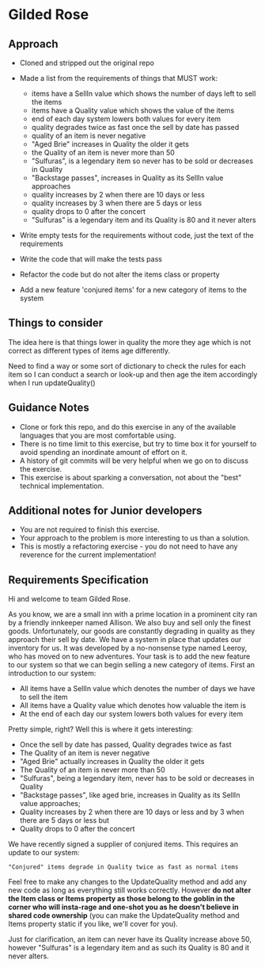 # Gilded Rose

## Approach

- Cloned and stripped out the original repo
- Made a list from the requirements of things that MUST work:
  - items have a SellIn value which shows the number of days left to sell the items
  - items have a Quality value which shows the value of the items
  - end of each day system lowers both values for every item
  - quality degrades twice as fast once the sell by date has passed
  - quality of an item is never negative
  - "Aged Brie" increases in Quality the older it gets
  - the Quality of an item is never more than 50
  - "Sulfuras", is a legendary item so never has to be sold or decreases in Quality
  - "Backstage passes", increases in Quality as its SellIn value approaches
  - quality increases by 2 when there are 10 days or less
  - quality increases by 3 when there are 5 days or less
  - quality drops to 0 after the concert
  - "Sulfuras" is a legendary item and its Quality is 80 and it never alters

- Write empty tests for the requirements without code, just the text of the requirements
- Write the code that will make the tests pass
- Refactor the code but do not alter the items class or property
- Add a new feature 'conjured items' for a new category of items to the system

## Things to consider

The idea here is that things lower in quality the more they age which is not correct as different types of items age differently.

Need to find a way or some sort of dictionary to check the rules for each item so I can conduct a search or look-up and then age the item accordingly when I run updateQuality()

## Guidance Notes

- Clone or fork this repo, and do this exercise in any of the available languages that you are most comfortable using.
- There is no time limit to this exercise, but try to time box it for yourself to avoid spending an inordinate amount of effort on it.
- A history of git commits will be very helpful when we go on to discuss the exercise.
- This exercise is about sparking a conversation, not about the "best" technical implementation.

## Additional notes for Junior developers

- You are not required to finish this exercise.
- Your approach to the problem is more interesting to us than a solution.
- This is mostly a refactoring exercise - you do not need to have any reverence for the current implementation!

## Requirements Specification

Hi and welcome to team Gilded Rose.

As you know, we are a small inn with a prime location in a prominent city ran by a friendly innkeeper named Allison. We also buy and sell only the finest goods. Unfortunately, our goods are constantly degrading in quality as they approach their sell by date. We have a system in place that updates our inventory for us. It was developed by a no-nonsense type named Leeroy, who has moved on to new adventures. Your task is to add the new feature to our system so that we can begin selling a new category of items. First an introduction to our system:

- All items have a SellIn value which denotes the number of days we have to sell the item
- All items have a Quality value which denotes how valuable the item is
- At the end of each day our system lowers both values for every item

Pretty simple, right? Well this is where it gets interesting:

- Once the sell by date has passed, Quality degrades twice as fast
- The Quality of an item is never negative
- "Aged Brie" actually increases in Quality the older it gets
- The Quality of an item is never more than 50
- "Sulfuras", being a legendary item, never has to be sold or decreases in Quality
- "Backstage passes", like aged brie, increases in Quality as its SellIn value approaches;
- Quality increases by 2 when there are 10 days or less and by 3 when there are 5 days or less but
- Quality drops to 0 after the concert

We have recently signed a supplier of conjured items. This requires an update to our system:

`"Conjured" items degrade in Quality twice as fast as normal items`

Feel free to make any changes to the UpdateQuality method and add any new code as long as everything still works correctly. However __do not alter the Item class or Items property as those belong to the goblin in the corner who will insta-rage and one-shot you as he doesn't believe in shared code ownership__ (you can make the UpdateQuality method and Items property static if you like, we'll cover for you).

Just for clarification, an item can never have its Quality increase above 50, however "Sulfuras" is a legendary item and as such its Quality is 80 and it never alters.
